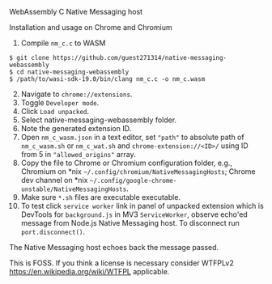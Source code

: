 WebAssembly C Native Messaging host

Installation and usage on Chrome and Chromium

1. Compile `nm_c.c` to WASM 

```
$ git clone https://github.com/guest271314/native-messaging-webassembly
$ cd native-messaging-webassembly
$ /path/to/wasi-sdk-19.0/bin/clang nm_c.c -o nm_c.wasm
```

2. Navigate to `chrome://extensions`.
3. Toggle `Developer mode`.
4. Click `Load unpacked`.
5. Select native-messaging-webassembly folder.
6. Note the generated extension ID.
7. Open `nm_c_wasm.json` in a text editor, set `"path"` to absolute path of `nm_c_wasm.sh` or `nm_c_wat.sh` and `chrome-extension://<ID>/` using ID from 5 in `"allowed_origins"` array. 
8. Copy the file to Chrome or Chromium configuration folder, e.g., Chromium on \*nix `~/.config/chromium/NativeMessagingHosts`; Chrome dev channel on \*nix `~/.config/google-chrome-unstable/NativeMessagingHosts`.
9. Make sure `*.sh` files are executable executable.
10. To test click `service worker` link in panel of unpacked extension which is DevTools for `background.js` in MV3 `ServiceWorker`, observe echo'ed message from Node.js Native Messaging host. To disconnect run `port.disconnect()`.

The Native Messaging host echoes back the message passed. 


This is FOSS. If you think a license is necessary consider WTFPLv2 https://en.wikipedia.org/wiki/WTFPL applicable.
